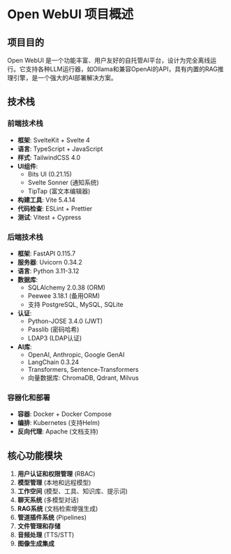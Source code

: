 # Open WebUI 项目概述

## 项目目的
Open WebUI 是一个功能丰富、用户友好的自托管AI平台，设计为完全离线运行。它支持各种LLM运行器，如Ollama和兼容OpenAI的API，具有内置的RAG推理引擎，是一个强大的AI部署解决方案。

## 技术栈

### 前端技术栈
- **框架**: SvelteKit + Svelte 4
- **语言**: TypeScript + JavaScript
- **样式**: TailwindCSS 4.0
- **UI组件**: 
  - Bits UI (0.21.15)
  - Svelte Sonner (通知系统)
  - TipTap (富文本编辑器)
- **构建工具**: Vite 5.4.14
- **代码检查**: ESLint + Prettier
- **测试**: Vitest + Cypress

### 后端技术栈
- **框架**: FastAPI 0.115.7
- **服务器**: Uvicorn 0.34.2
- **语言**: Python 3.11-3.12
- **数据库**: 
  - SQLAlchemy 2.0.38 (ORM)
  - Peewee 3.18.1 (备用ORM)
  - 支持 PostgreSQL, MySQL, SQLite
- **认证**: 
  - Python-JOSE 3.4.0 (JWT)
  - Passlib (密码哈希)
  - LDAP3 (LDAP认证)
- **AI库**:
  - OpenAI, Anthropic, Google GenAI
  - LangChain 0.3.24
  - Transformers, Sentence-Transformers
  - 向量数据库: ChromaDB, Qdrant, Milvus

### 容器化和部署
- **容器**: Docker + Docker Compose
- **编排**: Kubernetes (支持Helm)
- **反向代理**: Apache (文档支持)

## 核心功能模块
1. **用户认证和权限管理** (RBAC)
2. **模型管理** (本地和远程模型)
3. **工作空间** (模型、工具、知识库、提示词)
4. **聊天系统** (多模型对话)
5. **RAG系统** (文档检索增强生成)
6. **管道插件系统** (Pipelines)
7. **文件管理和存储**
8. **音频处理** (TTS/STT)
9. **图像生成集成**